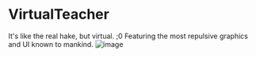 # VirtualTeacher
It's like the real hake, but virtual. ;0
Featuring the most repulsive graphics and UI known to mankind.
![image](https://user-images.githubusercontent.com/78809540/200358273-18798342-ca8f-476b-88b3-d8cd1b721a81.png)

